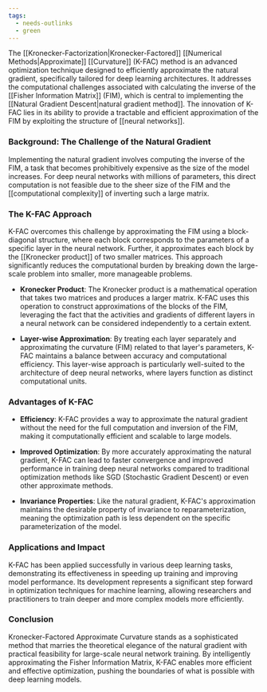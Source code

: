 ```yaml
---
tags:
  - needs-outlinks
  - green
---
```

The [[Kronecker-Factorization|Kronecker-Factored]] [[Numerical Methods|Approximate]] [[Curvature]] (K-FAC) method is an advanced optimization technique designed to efficiently approximate the natural gradient, specifically tailored for deep learning architectures. It addresses the computational challenges associated with calculating the inverse of the [[Fisher Information Matrix]] (FIM), which is central to implementing the [[Natural Gradient Descent|natural gradient method]]. The innovation of K-FAC lies in its ability to provide a tractable and efficient approximation of the FIM by exploiting the structure of [[neural networks]].

### Background: The Challenge of the Natural Gradient

Implementing the natural gradient involves computing the inverse of the FIM, a task that becomes prohibitively expensive as the size of the model increases. For deep neural networks with millions of parameters, this direct computation is not feasible due to the sheer size of the FIM and the [[computational complexity]] of inverting such a large matrix.

### The K-FAC Approach

K-FAC overcomes this challenge by approximating the FIM using a block-diagonal structure, where each block corresponds to the parameters of a specific layer in the neural network. Further, it approximates each block by the [[Kronecker product]] of two smaller matrices. This approach significantly reduces the computational burden by breaking down the large-scale problem into smaller, more manageable problems.

- **Kronecker Product**: The Kronecker product is a mathematical operation that takes two matrices and produces a larger matrix. K-FAC uses this operation to construct approximations of the blocks of the FIM, leveraging the fact that the activities and gradients of different layers in a neural network can be considered independently to a certain extent.

- **Layer-wise Approximation**: By treating each layer separately and approximating the curvature (FIM) related to that layer's parameters, K-FAC maintains a balance between accuracy and computational efficiency. This layer-wise approach is particularly well-suited to the architecture of deep neural networks, where layers function as distinct computational units.

### Advantages of K-FAC

- **Efficiency**: K-FAC provides a way to approximate the natural gradient without the need for the full computation and inversion of the FIM, making it computationally efficient and scalable to large models.
  
- **Improved Optimization**: By more accurately approximating the natural gradient, K-FAC can lead to faster convergence and improved performance in training deep neural networks compared to traditional optimization methods like SGD (Stochastic Gradient Descent) or even other approximate methods.

- **Invariance Properties**: Like the natural gradient, K-FAC's approximation maintains the desirable property of invariance to reparameterization, meaning the optimization path is less dependent on the specific parameterization of the model.

### Applications and Impact

K-FAC has been applied successfully in various deep learning tasks, demonstrating its effectiveness in speeding up training and improving model performance. Its development represents a significant step forward in optimization techniques for machine learning, allowing researchers and practitioners to train deeper and more complex models more efficiently.

### Conclusion

Kronecker-Factored Approximate Curvature stands as a sophisticated method that marries the theoretical elegance of the natural gradient with practical feasibility for large-scale neural network training. By intelligently approximating the Fisher Information Matrix, K-FAC enables more efficient and effective optimization, pushing the boundaries of what is possible with deep learning models.